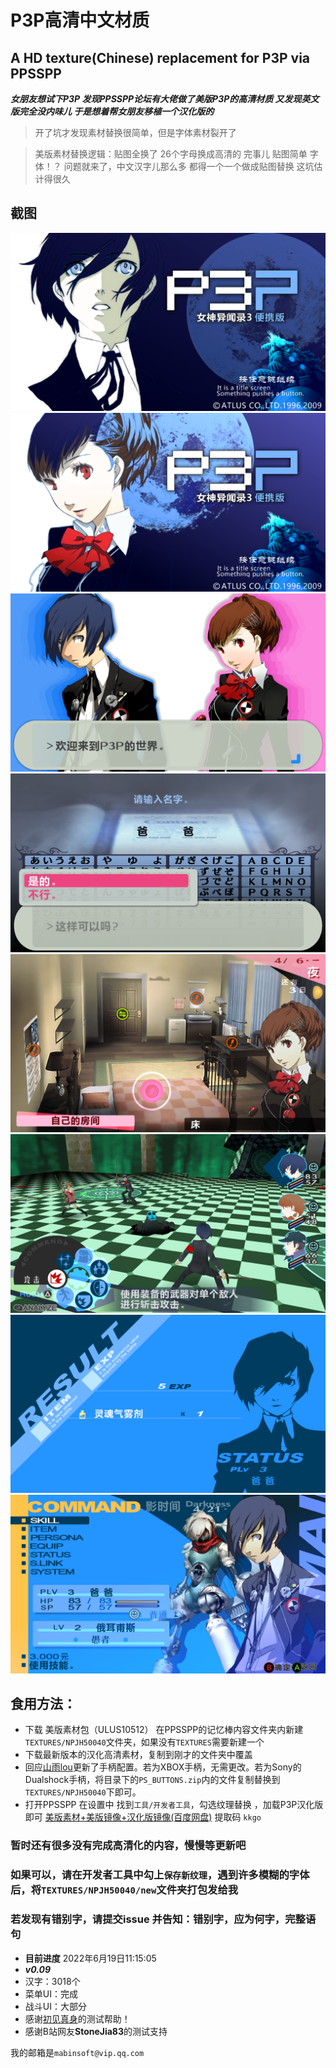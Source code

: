 # P3P高清中文材质
## A HD texture(Chinese) replacement for P3P via PPSSPP

***女朋友想试下P3P 发现PPSSPP论坛有大佬做了美版P3P的高清材质 又发现英文版完全没内味儿 于是想着帮女朋友移植一个汉化版的***

> 开了坑才发现素材替换很简单，但是字体素材裂开了

> 美版素材替换逻辑：贴图全换了 26个字母换成高清的 完事儿 贴图简单 字体！？
> 问题就来了，中文汉字儿那么多 都得一个一个做成贴图替换 这坑估计得很久

## 截图
![主界面男](Screenshot/screenshot1.png)
![主界面女](Screenshot/screenshot2.png)
![性别选择](Screenshot/screenshot3.jpg)
![命名界面](Screenshot/screenshot4.png)
![日常UI](Screenshot/screenshot5.png)
![战斗UI](Screenshot/screenshot6.png)
![结算界面](Screenshot/screenshot7.png)
![战斗菜单](Screenshot/screenshot8.png)

## 食用方法：
* 下载 美版素材包（ULUS10512） 在PPSSPP的记忆棒内容文件夹内新建`TEXTURES/NPJH50040`文件夹，如果没有`TEXTURES`需要新建一个
* 下载最新版本的汉化高清素材，复制到刚才的文件夹中覆盖
* 回应[山雨lou](https://space.bilibili.com/5002935)更新了手柄配置。若为XBOX手柄，无需更改。若为Sony的Dualshock手柄，将目录下的`PS_BUTTONS.zip`内的文件复制替换到`TEXTURES/NPJH50040`下即可。
* 打开PPSSPP 在设置中 找到`工具/开发者工具`，勾选纹理替换 ，加载P3P汉化版即可
[美版素材+美版镜像+汉化版镜像(百度网盘)](https://pan.baidu.com/s/1j610nAeDjzmOPbl2TOGTEA?pwd=kkgo) 提取码 `kkgo`
### 暂时还有很多没有完成高清化的内容，慢慢等更新吧
### 如果可以，请在开发者工具中勾上`保存新纹理`，遇到许多模糊的字体后，将`TEXTURES/NPJH50040/new`文件夹打包发给我
### 若发现有错别字，请提交issue 并告知：错别字，应为何字，完整语句

* **目前进度**  2022年6月19日11:15:05
 * ***v0.09***
 * 汉字：3018个
 * 菜单UI：完成
 * 战斗UI：大部分
 * 感谢[初见真身](https://space.bilibili.com/296884220)的测试帮助！
 * 感谢B站网友**StoneJia83**的测试支持

我的邮箱是`mabinsoft@vip.qq.com`
